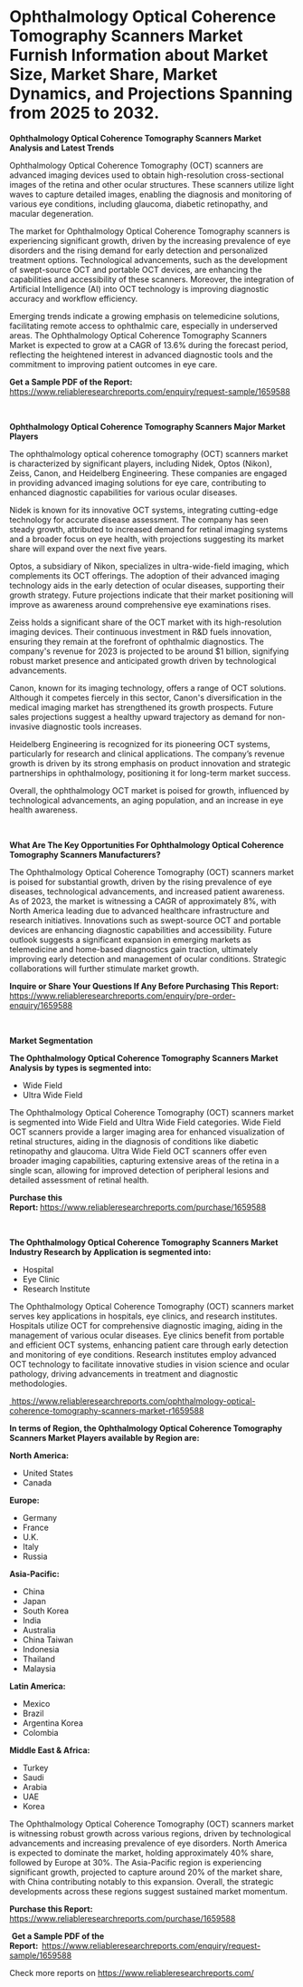 <p><h1>Ophthalmology Optical Coherence Tomography Scanners Market Furnish Information about Market Size, Market Share, Market Dynamics, and Projections Spanning from 2025 to 2032.</h1></p><p><strong>Ophthalmology Optical Coherence Tomography Scanners Market Analysis and Latest Trends</strong></p>
<p><p>Ophthalmology Optical Coherence Tomography (OCT) scanners are advanced imaging devices used to obtain high-resolution cross-sectional images of the retina and other ocular structures. These scanners utilize light waves to capture detailed images, enabling the diagnosis and monitoring of various eye conditions, including glaucoma, diabetic retinopathy, and macular degeneration.</p><p>The market for Ophthalmology Optical Coherence Tomography scanners is experiencing significant growth, driven by the increasing prevalence of eye disorders and the rising demand for early detection and personalized treatment options. Technological advancements, such as the development of swept-source OCT and portable OCT devices, are enhancing the capabilities and accessibility of these scanners. Moreover, the integration of Artificial Intelligence (AI) into OCT technology is improving diagnostic accuracy and workflow efficiency.</p><p>Emerging trends indicate a growing emphasis on telemedicine solutions, facilitating remote access to ophthalmic care, especially in underserved areas. The Ophthalmology Optical Coherence Tomography Scanners Market is expected to grow at a CAGR of 13.6% during the forecast period, reflecting the heightened interest in advanced diagnostic tools and the commitment to improving patient outcomes in eye care.</p></p>
<p><strong>Get a Sample PDF of the Report:&nbsp;</strong> <a href="https://www.reliableresearchreports.com/enquiry/request-sample/1659588?utm_campaign=3124&utm_medium=2&utm_source=Github&utm_content=ia&utm_term=23032025&utm_id=ophthalmology-optical-coherence-tomography-scanners">https://www.reliableresearchreports.com/enquiry/request-sample/1659588</a></p>
<p>&nbsp;</p>
<p><strong>Ophthalmology Optical Coherence Tomography Scanners Major Market Players</strong></p>
<p><p>The ophthalmology optical coherence tomography (OCT) scanners market is characterized by significant players, including Nidek, Optos (Nikon), Zeiss, Canon, and Heidelberg Engineering. These companies are engaged in providing advanced imaging solutions for eye care, contributing to enhanced diagnostic capabilities for various ocular diseases.</p><p>Nidek is known for its innovative OCT systems, integrating cutting-edge technology for accurate disease assessment. The company has seen steady growth, attributed to increased demand for retinal imaging systems and a broader focus on eye health, with projections suggesting its market share will expand over the next five years.</p><p>Optos, a subsidiary of Nikon, specializes in ultra-wide-field imaging, which complements its OCT offerings. The adoption of their advanced imaging technology aids in the early detection of ocular diseases, supporting their growth strategy. Future projections indicate that their market positioning will improve as awareness around comprehensive eye examinations rises.</p><p>Zeiss holds a significant share of the OCT market with its high-resolution imaging devices. Their continuous investment in R&D fuels innovation, ensuring they remain at the forefront of ophthalmic diagnostics. The company's revenue for 2023 is projected to be around $1 billion, signifying robust market presence and anticipated growth driven by technological advancements.</p><p>Canon, known for its imaging technology, offers a range of OCT solutions. Although it competes fiercely in this sector, Canon's diversification in the medical imaging market has strengthened its growth prospects. Future sales projections suggest a healthy upward trajectory as demand for non-invasive diagnostic tools increases.</p><p>Heidelberg Engineering is recognized for its pioneering OCT systems, particularly for research and clinical applications. The company’s revenue growth is driven by its strong emphasis on product innovation and strategic partnerships in ophthalmology, positioning it for long-term market success. </p><p>Overall, the ophthalmology OCT market is poised for growth, influenced by technological advancements, an aging population, and an increase in eye health awareness.</p></p>
<p>&nbsp;</p>
<p><strong>What Are The Key Opportunities For Ophthalmology Optical Coherence Tomography Scanners Manufacturers?</strong></p>
<p><p>The Ophthalmology Optical Coherence Tomography (OCT) scanners market is poised for substantial growth, driven by the rising prevalence of eye diseases, technological advancements, and increased patient awareness. As of 2023, the market is witnessing a CAGR of approximately 8%, with North America leading due to advanced healthcare infrastructure and research initiatives. Innovations such as swept-source OCT and portable devices are enhancing diagnostic capabilities and accessibility. Future outlook suggests a significant expansion in emerging markets as telemedicine and home-based diagnostics gain traction, ultimately improving early detection and management of ocular conditions. Strategic collaborations will further stimulate market growth.</p></p>
<p><strong>Inquire or Share Your Questions If Any Before Purchasing This Report:</strong> <a href="https://www.reliableresearchreports.com/enquiry/pre-order-enquiry/1659588?utm_campaign=3124&utm_medium=2&utm_source=Github&utm_content=ia&utm_term=23032025&utm_id=ophthalmology-optical-coherence-tomography-scanners">https://www.reliableresearchreports.com/enquiry/pre-order-enquiry/1659588</a></p>
<p>&nbsp;</p>
<p><strong>Market Segmentation</strong></p>
<p><strong>The Ophthalmology Optical Coherence Tomography Scanners Market Analysis by types is segmented into:</strong></p>
<p><ul><li>Wide Field</li><li>Ultra Wide Field</li></ul></p>
<p><p>The Ophthalmology Optical Coherence Tomography (OCT) scanners market is segmented into Wide Field and Ultra Wide Field categories. Wide Field OCT scanners provide a larger imaging area for enhanced visualization of retinal structures, aiding in the diagnosis of conditions like diabetic retinopathy and glaucoma. Ultra Wide Field OCT scanners offer even broader imaging capabilities, capturing extensive areas of the retina in a single scan, allowing for improved detection of peripheral lesions and detailed assessment of retinal health.</p></p>
<p><strong>Purchase this Report:&nbsp;</strong><a href="https://www.reliableresearchreports.com/purchase/1659588?utm_campaign=3124&utm_medium=2&utm_source=Github&utm_content=ia&utm_term=23032025&utm_id=ophthalmology-optical-coherence-tomography-scanners">https://www.reliableresearchreports.com/purchase/1659588</a></p>
<p>&nbsp;</p>
<p><strong>The Ophthalmology Optical Coherence Tomography Scanners Market Industry Research by Application is segmented into:</strong></p>
<p><ul><li>Hospital</li><li>Eye Clinic</li><li>Research Institute</li></ul></p>
<p><p>The Ophthalmology Optical Coherence Tomography (OCT) scanners market serves key applications in hospitals, eye clinics, and research institutes. Hospitals utilize OCT for comprehensive diagnostic imaging, aiding in the management of various ocular diseases. Eye clinics benefit from portable and efficient OCT systems, enhancing patient care through early detection and monitoring of eye conditions. Research institutes employ advanced OCT technology to facilitate innovative studies in vision science and ocular pathology, driving advancements in treatment and diagnostic methodologies.</p></p>
<p><a href="https://www.reliableresearchreports.com/ophthalmology-optical-coherence-tomography-scanners-market-r1659588?utm_campaign=3124&utm_medium=2&utm_source=Github&utm_content=ia&utm_term=23032025&utm_id=ophthalmology-optical-coherence-tomography-scanners">&nbsp;https://www.reliableresearchreports.com/ophthalmology-optical-coherence-tomography-scanners-market-r1659588</a></p>
<p><strong>In terms of Region, the Ophthalmology Optical Coherence Tomography Scanners Market Players available by Region are:</strong></p>
<p>
    <p> <strong> North America: </strong>
        <ul>
            <li>United States</li>
            <li>Canada</li>
        </ul>
        </p> 
    <p> <strong> Europe: </strong>
        <ul>
            <li>Germany</li>
            <li>France</li>
            <li>U.K.</li>
            <li>Italy</li>
            <li>Russia</li>
        </ul>
        </p> 
    <p> <strong> Asia-Pacific: </strong>
        <ul>
            <li>China</li>
            <li>Japan</li>
            <li>South Korea</li>
            <li>India</li>
            <li>Australia</li>
            <li>China Taiwan</li>
            <li>Indonesia</li>
            <li>Thailand</li>
            <li>Malaysia</li>
        </ul>
        </p> 
    <p> <strong> Latin America: </strong>
        <ul>
            <li>Mexico</li>
            <li>Brazil</li>
            <li>Argentina Korea</li>
            <li>Colombia</li>
        </ul>
        </p> 
    <p> <strong> Middle East & Africa: </strong>
        <ul>
            <li>Turkey</li>
            <li>Saudi</li>
            <li>Arabia</li>
            <li>UAE</li>
            <li>Korea</li>
        </ul>
    </p>
    </p>
<p><p>The Ophthalmology Optical Coherence Tomography (OCT) scanners market is witnessing robust growth across various regions, driven by technological advancements and increasing prevalence of eye disorders. North America is expected to dominate the market, holding approximately 40% share, followed by Europe at 30%. The Asia-Pacific region is experiencing significant growth, projected to capture around 20% of the market share, with China contributing notably to this expansion. Overall, the strategic developments across these regions suggest sustained market momentum.</p></p>
<p><strong>Purchase this Report: </strong><a href="https://www.reliableresearchreports.com/purchase/1659588?utm_campaign=3124&utm_medium=2&utm_source=Github&utm_content=ia&utm_term=23032025&utm_id=ophthalmology-optical-coherence-tomography-scanners">https://www.reliableresearchreports.com/purchase/1659588</a></p>
<p>&nbsp;<strong>Get a Sample PDF of the Report:&nbsp;&nbsp;</strong><a href="https://www.reliableresearchreports.com/enquiry/request-sample/1659588?utm_campaign=3124&utm_medium=2&utm_source=Github&utm_content=ia&utm_term=23032025&utm_id=ophthalmology-optical-coherence-tomography-scanners">https://www.reliableresearchreports.com/enquiry/request-sample/1659588</a></p>
<p><strong></strong></p>
<p>Check more reports on <a href="https://www.reliableresearchreports.com/?utm_campaign=3124&utm_medium=2&utm_source=Github&utm_content=ia&utm_term=23032025&utm_id=ophthalmology-optical-coherence-tomography-scanners">https://www.reliableresearchreports.com/</a></p>